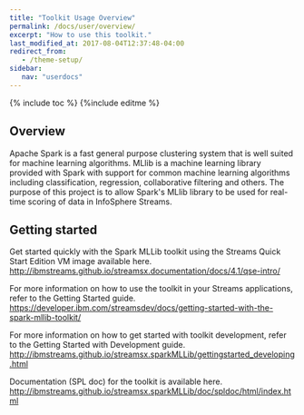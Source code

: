 ```yaml
---
title: "Toolkit Usage Overview"
permalink: /docs/user/overview/
excerpt: "How to use this toolkit."
last_modified_at: 2017-08-04T12:37:48-04:00
redirect_from:
   - /theme-setup/
sidebar:
   nav: "userdocs"
---
```

{% include toc %}
{%include editme %}


## Overview

Apache Spark is a fast general purpose clustering system that is well suited for machine learning algorithms. MLlib is a machine learning library provided with Spark with support for common machine learning algorithms including classification, regression, collaborative filtering and others. The purpose of this project is to allow Spark's MLlib library to be used for real-time scoring of data in InfoSphere Streams.

## Getting started

Get started quickly with the Spark MLLib toolkit using the Streams Quick Start Edition VM image available here. http://ibmstreams.github.io/streamsx.documentation/docs/4.1/qse-intro/

For more information on how to use the toolkit in your Streams applications, refer to the Getting Started guide. https://developer.ibm.com/streamsdev/docs/getting-started-with-the-spark-mllib-toolkit/

For more information on how to get started with toolkit development, refer to the Getting Started with Development guide. http://ibmstreams.github.io/streamsx.sparkMLLib/gettingstarted_developing.html

Documentation (SPL doc) for the toolkit is available here. http://ibmstreams.github.io/streamsx.sparkMLLib/doc/spldoc/html/index.html
